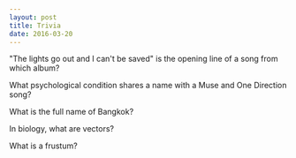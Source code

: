 ```yaml
---
layout: post
title: Trivia
date: 2016-03-20
---
```

"The lights go out and I can't be saved" is the opening line of a song from which album?

What psychological condition shares a name with a Muse and One Direction song?

What is the full name of Bangkok?

In biology, what are vectors?

What is a frustum?